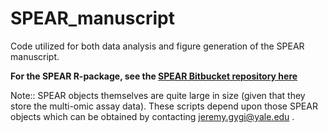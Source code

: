 # SPEAR_manuscript
Code utilized for both data analysis and figure generation of the SPEAR manuscript.

**For the SPEAR R-package, see the [SPEAR Bitbucket repository here](https://bitbucket.org/kleinstein/spear/src/main/)**

Note:: SPEAR objects themselves are quite large in size (given that they store the multi-omic assay data). These scripts depend upon those SPEAR objects which can be obtained by contacting jeremy.gygi@yale.edu .
